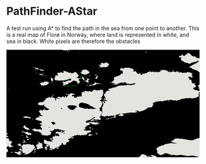 # PathFinder-AStar
 
A test run using A* to find the path in the sea from one point to another. This is a real map of Florø in Norway, where land is represented in white, and sea in black. White pixels are therefore the obstacles

![Finding a path using A*](https://github.com/mmaad18/PathFinder-AStar/blob/main/TestRunHeuristic0.png)
